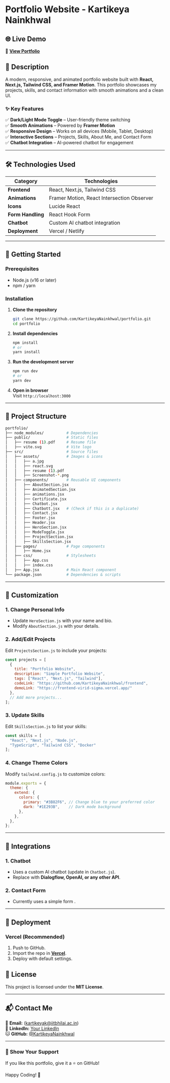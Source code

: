 # **Portfolio Website - Kartikeya Nainkhwal**  


## **🌐 Live Demo**  
🔗 **[View Portfolio](https://frontend-virid-sigma.vercel.app/)**  

## **📝 Description**  
A modern, responsive, and animated portfolio website built with **React, Next.js, Tailwind CSS, and Framer Motion**. This portfolio showcases my projects, skills, and contact information with smooth animations and a clean UI.  

### **✨ Key Features**  
✅ **Dark/Light Mode Toggle** – User-friendly theme switching  
✅ **Smooth Animations** – Powered by **Framer Motion**  
✅ **Responsive Design** – Works on all devices (Mobile, Tablet, Desktop)  
✅ **Interactive Sections** – Projects, Skills, About Me, and Contact Form  
✅ **Chatbot Integration** – AI-powered chatbot for engagement  

---

## **🛠️ Technologies Used**  

| Category       | Technologies |
|---------------|-------------|
| **Frontend**  | React, Next.js, Tailwind CSS |
| **Animations**| Framer Motion, React Intersection Observer |
| **Icons**     | Lucide React |
| **Form Handling** | React Hook Form |
| **Chatbot**   | Custom AI chatbot integration |
| **Deployment**| Vercel / Netlify |

---

## **🚀 Getting Started**  

### **Prerequisites**  
- Node.js (v16 or later)  
- npm / yarn  

### **Installation**  
1. **Clone the repository**  
   ```bash
   git clone https://github.com/KartikeyaNainkhwal/portfolio.git
   cd portfolio
   ```

2. **Install dependencies**  
   ```bash
   npm install
   # or
   yarn install
   ```

3. **Run the development server**  
   ```bash
   npm run dev
   # or
   yarn dev
   ```

4. **Open in browser**  
   Visit `http://localhost:3000`  

---

## **📂 Project Structure**  

```bash
portfolio/
├── node_modules/          # Dependencies
├── public/                # Static files
│   ├── resume (1).pdf     # Resume file
│   ├── vite.svg           # Vite logo
├── src/                   # Source files
│   ├── assets/            # Images & icons
│   │   ├── a.jpg          
│   │   ├── react.svg      
│   │   ├── resume (1).pdf 
│   │   ├── Screenshot-*.png
│   ├── components/        # Reusable UI components
│   │   ├── AboutSection.jsx 
│   │   ├── AnimatedSection.jsx
│   │   ├── animations.jsx
│   │   ├── Certificate.jsx
│   │   ├── Chatbot.jsx
│   │   ├── Chatbott.jsx   # (Check if this is a duplicate)
│   │   ├── Contact.jsx
│   │   ├── Footer.jsx
│   │   ├── Header.jsx
│   │   ├── HeroSection.jsx
│   │   ├── ModeToggle.jsx
│   │   ├── ProjectSection.jsx
│   │   ├── SkillsSection.jsx
│   ├── pages/             # Page components
│   │   ├── Home.jsx
│   ├── css/               # Stylesheets
│   │   ├── App.css
│   │   ├── index.css
│   ├── App.jsx            # Main React component
└── package.json           # Dependencies & scripts

```

---

## **🎨 Customization**  

### **1. Change Personal Info**  
- Update `HeroSection.js` with your name and bio.  
- Modify `AboutSection.js` with your details.  

### **2. Add/Edit Projects**  
Edit `ProjectsSection.js` to include your projects:  
```js
const projects = [
  {
    title: "Portfolio Website",
    description: "Simple Portfolio Website",
    tags: ["React", "Next.js", "Tailwind"],
    codeLink: "https://github.com/KartikeyaNainkhwal/frontend",
    demoLink: "https://frontend-virid-sigma.vercel.app/"
  },
  // Add more projects...
];
```

### **3. Update Skills**  
Edit `SkillsSection.js` to list your skills:  
```js
const skills = [
  "React", "Next.js", "Node.js", 
  "TypeScript", "Tailwind CSS", "Docker"
];
```

### **4. Change Theme Colors**  
Modify `tailwind.config.js` to customize colors:  
```js
module.exports = {
  theme: {
    extend: {
      colors: {
        primary: "#3B82F6", // Change blue to your preferred color
        dark: "#1E293B",    // Dark mode background
      },
    },
  },
};
```

---

## **🔌 Integrations**  

### **1. Chatbot**  
- Uses a custom AI chatbot (update in `Chatbot.js`).  
- Replace with **Dialogflow, OpenAI, or any other API**.  

### **2. Contact Form**  
- Currently uses a simple form .  

---

## **🚀 Deployment**  

### **Vercel (Recommended)**  
1. Push to GitHub.  
2. Import the repo in **[Vercel](https://vercel.com/)**.  
3. Deploy with default settings.  


## **📜 License**  
This project is licensed under the **MIT License**.  

---

## **📬 Contact Me**  
📧 **Email:** (kartikeyak@iitbhilai.ac.in)  
🔗 **LinkedIn:** [Your LinkedIn](https://www.linkedin.com/in/kartikeya-nainkhwal-6493402b0/)  
🐱 **GitHub:** [@KartikeyaNainkhwal](https://github.com/KartikeyaNainkhwal)  

---

### **🌟 Show Your Support**  
If you like this portfolio, give it a ⭐ on GitHub!  

Happy Coding! 🚀
